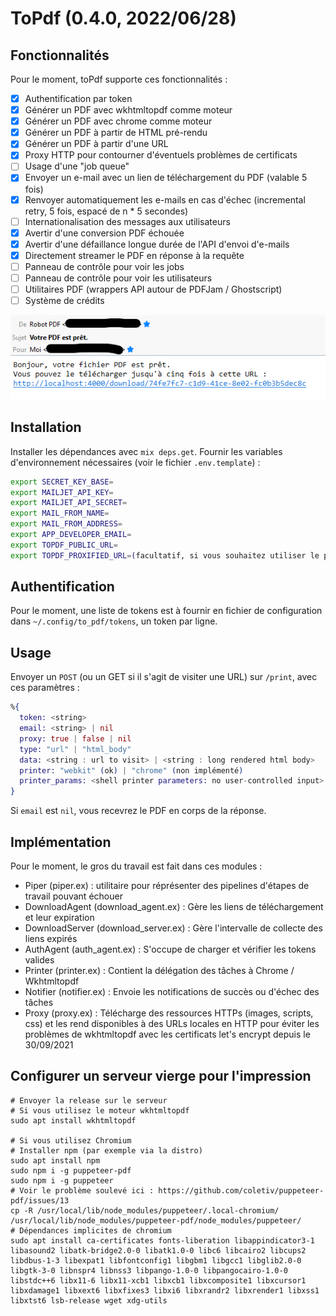 # ToPdf (0.4.0, 2022/06/28)

## Fonctionnalités

Pour le moment, toPdf supporte ces fonctionnalités :

- [x] Authentification par token  
- [x] Générer un PDF avec wkhtmltopdf comme moteur  
- [x] Générer un PDF avec chrome comme moteur  
- [x] Générer un PDF à partir de HTML pré-rendu  
- [x] Générer un PDF à partir d'une URL
- [x] Proxy HTTP pour contourner d'éventuels problèmes de certificats
- [ ] Usage d'une "job queue"
- [x] Envoyer un e-mail avec un lien de téléchargement du PDF (valable 5 fois)  
- [x] Renvoyer automatiquement les e-mails en cas d'échec (incremental retry, 5 fois, espacé de n * 5 secondes)  
- [ ] Internationalisation des messages aux utilisateurs
- [x] Avertir d'une conversion PDF échouée  
- [x] Avertir d'une défaillance longue durée de l'API d'envoi d'e-mails  
- [x] Directement streamer le PDF en réponse à la requête  
- [ ] Panneau de contrôle pour voir les jobs  
- [ ] Panneau de contrôle pour voir les utilisateurs  
- [ ] Utilitaires PDF (wrappers API autour de PDFJam / Ghostscript)
- [ ] Système de crédits

![](github/screenshot.png)

## Installation
Installer les dépendances avec `mix deps.get`.
Fournir les variables d'environnement nécessaires (voir le fichier `.env.template`) :

```bash
export SECRET_KEY_BASE=
export MAILJET_API_KEY=
export MAILJET_API_SECRET=
export MAIL_FROM_NAME=
export MAIL_FROM_ADDRESS=
export APP_DEVELOPER_EMAIL=
export TOPDF_PUBLIC_URL=
export TOPDF_PROXIFIED_URL=(facultatif, si vous souhaitez utiliser le proxy)
```

## Authentification 

Pour le moment, une liste de tokens est à fournir en fichier de configuration dans `~/.config/to_pdf/tokens`, un token par ligne.

## Usage

Envoyer un `POST` (ou un GET si il s'agit de visiter une URL) sur `/print`, avec ces paramètres :

```elixir
%{
  token: <string>
  email: <string> | nil
  proxy: true | false | nil
  type: "url" | "html_body"
  data: <string : url to visit> | <string : long rendered html body>
  printer: "webkit" (ok) | "chrome" (non implémenté)
  printer_params: <shell printer parameters: no user-controlled input>
}
```

Si `email` est `nil`, vous recevrez le PDF en corps de la réponse.

## Implémentation

Pour le moment, le gros du travail est fait dans ces modules :

- Piper (piper.ex) : utilitaire pour réprésenter des pipelines d'étapes de travail pouvant échouer
- DownloadAgent (download_agent.ex) : Gère les liens de téléchargement et leur expiration
- DownloadServer (download_server.ex) : Gère l'intervalle de collecte des liens expirés
- AuthAgent (auth_agent.ex) : S'occupe de charger et vérifier les tokens valides
- Printer (printer.ex) : Contient la délégation des tâches à Chrome / Wkhtmltopdf
- Notifier (notifier.ex) : Envoie les notifications de succès ou d'échec des tâches
- Proxy (proxy.ex) : Télécharge des ressources HTTPs (images, scripts, css) et les rend disponibles à des URLs locales en HTTP pour éviter les problèmes de wkhtmltopdf avec les certificats let's encrypt depuis le 30/09/2021

## Configurer un serveur vierge pour l'impression

```
# Envoyer la release sur le serveur
# Si vous utilisez le moteur wkhtmltopdf
sudo apt install wkhtmltopdf

# Si vous utilisez Chromium
# Installer npm (par exemple via la distro)
sudo apt install npm
sudo npm i -g puppeteer-pdf
sudo npm i -g puppeteer
# Voir le problème soulevé ici : https://github.com/coletiv/puppeteer-pdf/issues/13
cp -R /usr/local/lib/node_modules/puppeteer/.local-chromium/ /usr/local/lib/node_modules/puppeteer-pdf/node_modules/puppeteer/
# Dépendances implicites de chromium 
sudo apt install ca-certificates fonts-liberation libappindicator3-1 libasound2 libatk-bridge2.0-0 libatk1.0-0 libc6 libcairo2 libcups2 libdbus-1-3 libexpat1 libfontconfig1 libgbm1 libgcc1 libglib2.0-0 libgtk-3-0 libnspr4 libnss3 libpango-1.0-0 libpangocairo-1.0-0 libstdc++6 libx11-6 libx11-xcb1 libxcb1 libxcomposite1 libxcursor1 libxdamage1 libxext6 libxfixes3 libxi6 libxrandr2 libxrender1 libxss1 libxtst6 lsb-release wget xdg-utils
```
